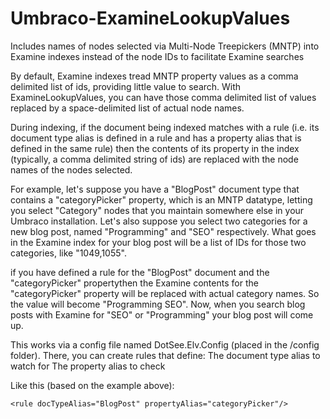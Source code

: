 # Umbraco-ExamineLookupValues
Includes names of nodes selected via Multi-Node Treepickers (MNTP) into Examine indexes instead of the node IDs to facilitate Examine searches

By default, Examine indexes tread MNTP property values as a comma delimited list of ids, providing little value to search. With ExamineLookupValues, you can have those comma delimited list of values replaced by a space-delimited list of actual node names.

During indexing, if the document being indexed matches with a rule (i.e. its document type alias is defined in a rule and has a property alias that is defined in the same rule) then the contents of its property in the index (typically, a comma delimited string of ids) are replaced with the node names of the nodes selected. 

For example, let's suppose you have a "BlogPost" document type that contains a "categoryPicker" property, which is an MNTP datatype, letting you select "Category" nodes that you maintain somewhere else in your Umbraco installation. Let's also suppose you select two categories for a new blog post, named "Programming" and "SEO" respectively. What goes in the Examine index for your blog post will be a list of IDs for those two categories, like "1049,1055". 

if you have defined a rule for the "BlogPost" document and the "categoryPicker" propertythen the Examine contents for the "categoryPicker" property will be replaced with actual category names. So the value will become "Programming SEO". Now, when you search blog posts with Examine for "SEO" or "Programming" your blog post will come up.

This works via a config file named DotSee.Elv.Config (placed in the /config folder). There, you can create rules that define:
The document type alias to watch for
The property alias to check

Like this (based on the example above):
```
<rule docTypeAlias="BlogPost" propertyAlias="categoryPicker"/>
```

